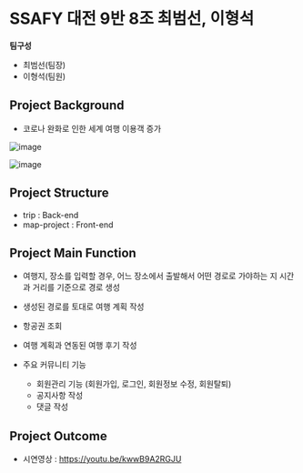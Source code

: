  # SSAFY 대전 9반 8조 최범선, 이형석

**팀구성**

- 최범선(팀장)
- 이형석(팀원)

## Project Background

- 코로나 완화로 인한 세계 여행 이용객 증가

![image](https://github.com/gudtjr2949/WorldTrip/assets/83962223/572a92f1-a8a2-403a-9050-e98f7c39d3e2)

![image](https://github.com/gudtjr2949/WorldTrip/assets/83962223/88c8b4af-eddb-464d-80dc-d22ea6ad17d1)

## Project Structure

- trip : Back-end
- map-project : Front-end

## Project Main Function

- 여행지, 장소를 입력할 경우, 어느 장소에서 출발해서 어떤 경로로 가야하는 지 시간과 거리를 기준으로 경로 생성

- 생성된 경로를 토대로 여행 계획 작성

- 항공권 조회

- 여행 계획과 연동된 여행 후기 작성

- 주요 커뮤니티 기능
    - 회원관리 기능 (회원가입, 로그인, 회원정보 수정, 회원탈퇴)
    - 공지사항 작성
    - 댓글 작성

## Project Outcome

- 시연영상 : https://youtu.be/kwwB9A2RGJU
